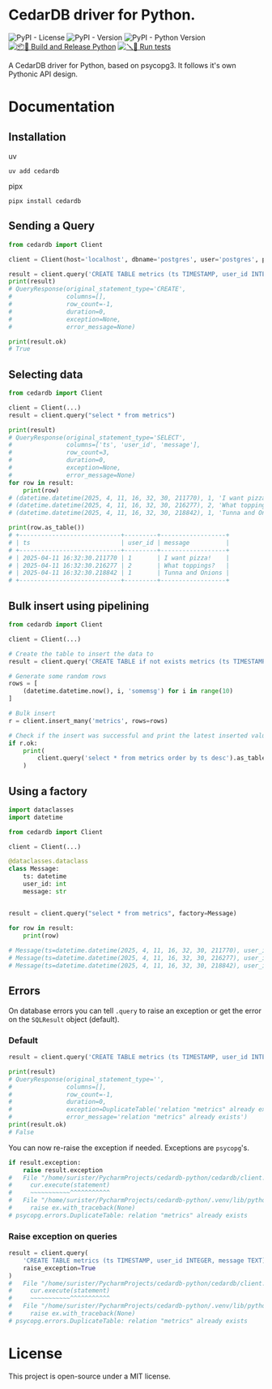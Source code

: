 # CedarDB driver for Python.
![PyPI - License](https://img.shields.io/pypi/l/cedardb)
![PyPI - Version](https://img.shields.io/pypi/v/cedardb)
![PyPI - Python Version](https://img.shields.io/pypi/pyversions/:packageName)
[![📦🐍 Build and Release Python](https://github.com/surister/cedardb-python/actions/workflows/release.yml/badge.svg)](https://github.com/surister/cedardb-python/actions/workflows/release.yml)
[![🪛🐍 Run tests](https://github.com/surister/cedardb-python/actions/workflows/tests.yml/badge.svg)](https://github.com/surister/cedardb-python/actions/workflows/tests.yml)

A CedarDB driver for Python, based on psycopg3. It follows it's own Pythonic API design.

# Documentation

## Installation

uv
```shell
uv add cedardb
```
pipx
```shell
pipx install cedardb
```

## Sending a Query

```python
from cedardb import Client

client = Client(host='localhost', dbname='postgres', user='postgres', password='password')

result = client.query('CREATE TABLE metrics (ts TIMESTAMP, user_id INTEGER, message TEXT)')
print(result)
# QueryResponse(original_statement_type='CREATE',
#               columns=[],
#               row_count=-1,
#               duration=0,
#               exception=None,
#               error_message=None)

print(result.ok)
# True
```

## Selecting data
```python
from cedardb import Client

client = Client(...)
result = client.query("select * from metrics")

print(result)
# QueryResponse(original_statement_type='SELECT',
#               columns=['ts', 'user_id', 'message'],
#               row_count=3,
#               duration=0,
#               exception=None,
#               error_message=None)
for row in result:
    print(row)
# (datetime.datetime(2025, 4, 11, 16, 32, 30, 211770), 1, 'I want pizza!')
# (datetime.datetime(2025, 4, 11, 16, 32, 30, 216277), 2, 'What toppings?')
# (datetime.datetime(2025, 4, 11, 16, 32, 30, 218842), 1, 'Tunna and Onions')

print(row.as_table())
# +----------------------------+---------+------------------+
# | ts                         | user_id | message          |
# +----------------------------+---------+------------------+
# | 2025-04-11 16:32:30.211770 | 1       | I want pizza!    |
# | 2025-04-11 16:32:30.216277 | 2       | What toppings?   |
# | 2025-04-11 16:32:30.218842 | 1       | Tunna and Onions |
# +----------------------------+---------+------------------+
```
## Bulk insert using pipelining
````python
from cedardb import Client

client = Client(...)

# Create the table to insert the data to
result = client.query('CREATE TABLE if not exists metrics (ts TIMESTAMP, user_id INTEGER, message TEXT)')

# Generate some random rows
rows = [
    (datetime.datetime.now(), i, 'somemsg') for i in range(10)
]

# Bulk insert
r = client.insert_many('metrics', rows=rows)

# Check if the insert was successful and print the latest inserted values
if r.ok:
    print(
        client.query('select * from metrics order by ts desc').as_table()
    )
````


## Using a factory
```python
import dataclasses
import datetime

from cedardb import Client

client = Client(...)

@dataclasses.dataclass
class Message:
    ts: datetime
    user_id: int
    message: str


result = client.query("select * from metrics", factory=Message)

for row in result:
    print(row)
    
# Message(ts=datetime.datetime(2025, 4, 11, 16, 32, 30, 211770), user_id=1, message='I want pizza!')
# Message(ts=datetime.datetime(2025, 4, 11, 16, 32, 30, 216277), user_id=2, message='What toppings?')
# Message(ts=datetime.datetime(2025, 4, 11, 16, 32, 30, 218842), user_id=1, message='Tunna and Onions')
```

## Errors
On database errors you can tell `.query` to raise an exception or get the error 
on the `SQLResult` object (default).

### Default
```python
result = client.query('CREATE TABLE metrics (ts TIMESTAMP, user_id INTEGER, message TEXT)')

print(result)
# QueryResponse(original_statement_type='',
#               columns=[],
#               row_count=-1,
#               duration=0,
#               exception=DuplicateTable('relation "metrics" already exists'),
#               error_message='relation "metrics" already exists')
print(result.ok)
# False
```

You can now re-raise the exception if needed. Exceptions are `psycopg`'s.
```python
if result.exception:
    raise result.exception
#   File "/home/surister/PycharmProjects/cedardb-python/cedardb/client.py", line 39, in query
#     cur.execute(statement)
#     ~~~~~~~~~~~^^^^^^^^^^^
#   File "/home/surister/PycharmProjects/cedardb-python/.venv/lib/python3.13/site-packages/psycopg/cursor.py", line 97, in execute
#     raise ex.with_traceback(None)
# psycopg.errors.DuplicateTable: relation "metrics" already exists
```

### Raise exception on queries

```python
result = client.query(
    'CREATE TABLE metrics (ts TIMESTAMP, user_id INTEGER, message TEXT)',
    raise_exception=True
)
#   File "/home/surister/PycharmProjects/cedardb-python/cedardb/client.py", line 39, in query
#     cur.execute(statement)
#     ~~~~~~~~~~~^^^^^^^^^^^
#   File "/home/surister/PycharmProjects/cedardb-python/.venv/lib/python3.13/site-packages/psycopg/cursor.py", line 97, in execute
#     raise ex.with_traceback(None)
# psycopg.errors.DuplicateTable: relation "metrics" already exists
```

# License
This project is open-source under a MIT license.
